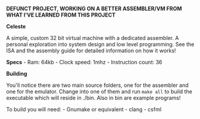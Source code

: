 **DEFUNCT PROJECT, WORKING ON A BETTER ASSEMBLER/VM FROM WHAT I'VE LEARNED FROM THIS PROJECT**

__Celeste__

A simple, custom 32 bit virtual machine with a dedicated assembler. A personal exploration into system design and low level programming. See the ISA and the assembly guide for detailed information on how it works!

__Specs__
    - Ram: 64kb
    - Clock speed: 1mhz
    - Instruction count: 36

__Building__

You'll notice there are two main source folders, one for the assembler and one for the emulator. Change into one of them and run `make all` to build the executable which will reside in ./bin. Also in bin are example programs!

To build you will need:
    - Gnumake or equivalent
    - clang
    - csfml
